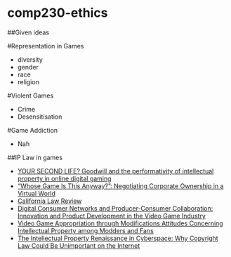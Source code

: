 # comp230-ethics

##Given ideas

#Representation in Games

- diversity
- gender
- race
- religion

#Violent Games

- Crime
- Desensitisation

#Game Addiction

- Nah

##IP Law in games
- [YOUR SECOND LIFE? Goodwill and the performativity of intellectual property in online digital gaming](https://www.researchgate.net/profile/Rosemary_Coombe/publication/232929545_YOUR_SECOND_LIFE/links/56a7fc8208ae997e22bc29f7.pdf)
- [“Whose Game Is This Anyway?”: Negotiating Corporate Ownership in a Virtual World](http://www.digra.org/wp-content/uploads/digital-library/05164.58571.pdf)
- [California Law Review](http://scholarship.law.berkeley.edu/cgi/viewcontent.cgi?article=1476&context=californialawreview)
- [Digital Consumer Networks and Producer-Consumer Collaboration: Innovation and Product Development in the Video Game Industry](https://www.researchgate.net/profile/Karl_Lang2/publication/220591472_Digital_Consumer_Networks_and_Producer-Consumer_Collaboration_Innovation_and_Product_Development_in_the_Video_Game_Industry/links/56aa3b3e08aeaeb4cefaf3a2.pdf)
- [Video Game Appropriation through Modifications Attitudes Concerning Intellectual Property among Modders and Fans](http://journals.sagepub.com/doi/abs/10.1177/1354856507084419)
- [The Intellectual Property Renaissance in Cyberspace: Why Copyright Law Could Be Unimportant on the Internet](http://digitalcommons.law.scu.edu/cgi/viewcontent.cgi?article=1542&context=facpubs)

